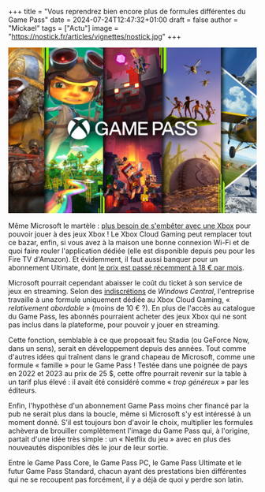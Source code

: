 +++
title = "Vous reprendrez bien encore plus de formules différentes du Game Pass"
date = 2024-07-24T12:47:32+01:00
draft = false
author = "Mickael"
tags = ["Actu"]
image = "https://nostick.fr/articles/vignettes/nostick.jpg"
+++

![Game Pass](game-pass-xbox.jpg "Quel Game Pass êtes-vous ?") 

Même Microsoft le martèle : [plus besoin de s'embêter avec une Xbox](https://nostick.fr/articles/2024/juillet/1707-xbox-probleme/) pour pouvoir jouer à des jeux Xbox ! Le Xbox Cloud Gaming peut remplacer tout ce bazar, enfin, si vous avez à la maison une bonne connexion Wi-Fi et de quoi faire rouler l'application dédiée (elle est disponible depuis peu pour les Fire TV d'Amazon). Et évidemment, il faut aussi banquer pour un abonnement Ultimate, dont [le prix est passé récemment à 18 € par mois](https://nostick.fr/articles/2024/juillet/0907-game-pass-xbox-bordel-hausse-prix/).

Microsoft pourrait cependant abaisser le coût du ticket à son service de jeux en streaming. Selon des [indiscrétions](https://www.windowscentral.com/gaming/xbox/whats-next-for-xbox-game-pass-tiers-and-return-of-family-plan) de *Windows Central*, l'entreprise travaille à une formule uniquement dédiée au Xbox Cloud Gaming, « *relativement abordable* » (moins de 10 € ?). En plus de l'accès au catalogue du Game Pass, les abonnés pourraient acheter des jeux Xbox qui ne sont pas inclus dans la plateforme, pour pouvoir y jouer en streaming.

Cette fonction, semblable à ce que proposait feu Stadia (ou GeForce Now, dans un sens), serait en développement depuis des années. Tout comme d'autres idées qui traînent dans le grand chapeau de Microsoft, comme une formule « famille » pour le Game Pass ! Testée dans une poignée de pays en 2022 et 2023 au prix de 25 $, cette offre pourrait revenir sur la table à un tarif plus élevé : il avait été considéré comme « *trop généreux* » par les éditeurs.

Enfin, l'hypothèse d'un abonnement Game Pass moins cher financé par la pub ne serait plus dans la boucle, même si Microsoft s'y est intéressé à un moment donné. S'il est toujours bon d'avoir le choix, multiplier les formules achèvera de brouiller complètement l'image du Game Pass qui, à l'origine, partait d'une idée très simple : un « Netflix du jeu » avec en plus des nouveautés disponibles dès le jour de leur sortie.

Entre le Game Pass Core, le Game Pass PC, le Game Pass Ultimate et le futur Game Pass Standard, chacun ayant des prestations bien différentes qui ne se recoupent pas forcément, il y a déjà de quoi y perdre son latin.